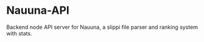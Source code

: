 # Nauuna-API
Backend node API server for Nauuna, a slippi file parser and ranking system with stats.